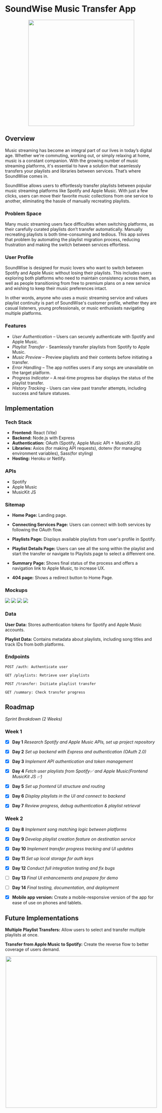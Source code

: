 # SoundWise Music Transfer App

<p align="center"><img src="./README assets/SoundWise_Logo.png" width="350"></p>

## Overview

Music streaming has become an integral part of our lives in today’s digital age. Whether we're commuting, working out, or simply relaxing at home, music is a constant companion. With the growing number of music streaming platforms, it's essential to have a solution that seamlessly transfers your playlists and libraries between services. That’s where SoundWise comes in.

SoundWise allows users to effortlessly transfer playlists between popular music streaming platforms like Spotify and Apple Music. With just a few clicks, users can move their favorite music collections from one service to another, eliminating the hassle of manually recreating playlists.

### Problem Space

Many music streaming users face difficulties when switching platforms, as their carefully curated playlists don’t transfer automatically. Manually recreating playlists is both time-consuming and tedious. This app solves that problem by automating the playlist migration process, reducing frustration and making the switch between services effortless.

### User Profile

SoundWise is designed for music lovers who want to switch between Spotify and Apple Music without losing their playlists. This includes users exploring both platforms who need to maintain consistency across them, as well as people transitioning from free to premium plans on a new service and wishing to keep their music preferences intact.

In other words, anyone who uses a music streaming service and values playlist continuity is part of SoundWise's customer profile, whether they are casual listeners, young professionals, or music enthusiasts navigating multiple platforms.

### Features

- _User Authentication_ – Users can securely authenticate with Spotify and Apple Music.
- _Playlist Transfer_ - Seamlessly transfer playlists from Spotify to Apple Music.
- _Music Preview_ – Preview playlists and their contents before initiating a transfer.
- _Error Handling_ – The app notifies users if any songs are unavailable on the target platform.
- _Progress Indicator_ – A real-time progress bar displays the status of the playlist transfer.
- _History Tracking_ - Users can view past transfer attempts, including success and failure statuses.

## Implementation

### Tech Stack

- **Frontend:** React (Vite)
- **Backend:** Node.js with Express
- **Authentication:** OAuth (Spotify, Apple Music API + MusicKit JS)
- **Libraries:** Axios (for making API requests), dotenv (for managing environment variables), Sass(for styling)
- **Hosting:** Heroku or Netlify.

### APIs

- Spotify
- Apple Music
- MusicKit JS

### Sitemap

- **Home Page:** Landing page.

- **Connecting Services Page:** Users can connect with both services by following the OAuth flow.

- **Playlists Page:** Displays available playlists from user's profile in Spotify.

- **Playlist Details Page:** Users can see all the song within the playlist and start the transfer or navigate to Playlists page to select a diffenrent one.

- **Summary Page:** Shows final status of the process and offers a navigation link to Apple Music, to increase UX.

- **404 page:** Shows a redirect button to Home Page.

### Mockups

<img src="./README assets/SoundWise_Homepage.png">
<img src="./README assets/SoundWise_Auth.png">
<img src="./README assets/SoundWise_preview.png">
<img src="./README assets/SoundWise_Transfer.png">

### Data

**User Data:** Stores authentication tokens for Spotify and Apple Music accounts.

**Playlist Data:** Contains metadata about playlists, including song titles and track IDs from both platforms.

### Endpoints

    POST /auth: Authenticate user

    GET /playlists: Retrieve user playlists

    POST /transfer: Initiate playlist transfer

    GET /summary: Check transfer progress


## Roadmap

_Sprint Breakdown (2 Weeks)_

### Week 1

- [x] **Day 1** _Research Spotify and Apple Music APIs, set up project repository_

- [x] **Day 2** _Set up backend with Express and authentication (OAuth 2.0)_

- [x] **Day 3** _Implement API authentication and token management_

- [x] **Day 4** _Fetch user playlists from Spotify✅ and Apple Music(Frontend MusicKit JS ✅)_

- [x] **Day 5** _Set up frontend UI structure and routing_

- [x] **Day 6** _Display playlists in the UI and connect to backend_

- [x] **Day 7** _Review progress, debug authentication & playlist retrieval_

### Week 2

- [x] **Day 8** _Implement song matching logic between platforms_

- [x] **Day 9** _Develop playlist creation feature on destination service_

- [x] **Day 10** _Implement transfer progress tracking and UI updates_

- [x] **Day 11** _Set up local storage for auth keys_

- [x] **Day 12** _Conduct full integration testing and fix bugs_

- [ ] **Day 13** _Final UI enhancements and prepare for demo_

- [ ] **Day 14** _Final testing, documentation, and deployment_

- [x] **Mobile app version:** Create a mobile-responsive version of the app for ease of use on phones and tablets.

## Future Implementations

**Multiple Playlist Transfers:** Allow users to select and transfer multiple playlists at once.

**Transfer from Apple Music to Spotify:** Create the reverse flow to better coverage of users demand.


<p align="center">
    <img src="./README assets/SoundWise_Banner.png" width="500">
</p>
